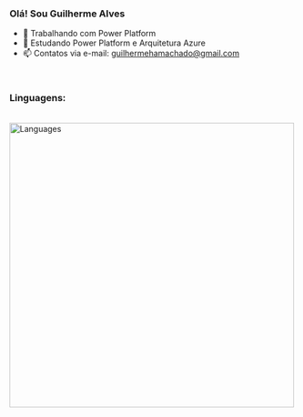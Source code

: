 ### Olá! Sou Guilherme Alves


- 🔭 Trabalhando com Power Platform
- 🌱 Estudando Power Platform e Arquitetura Azure
- 📫 Contatos via e-mail: guilhermehamachado@gmail.com
<br>
<h3>Linguagens: </h3>
<div style="display: inline_block"><br>
  <img align="center" alt="Languages" height="500" src="https://media-exp1.licdn.com/dms/image/C4E22AQEd532X_5Uh5A/feedshare-shrink_1280/0/1653949638360?e=1663200000&v=beta&t=IieYw6_6KcEjc3WlYJGX8OR97WkwrmMn8ocV0tBNxq0">

</div>
